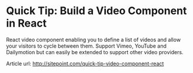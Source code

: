 # Quick Tip: Build a Video Component in React

React video component enabling you to define a list of videos and allow your visitors to cycle between them. Support Vimeo, YouTube and Dailymotion but can easily be extended to support other video providers.

Article url: http://sitepoint.com/quick-tip-video-component-react
